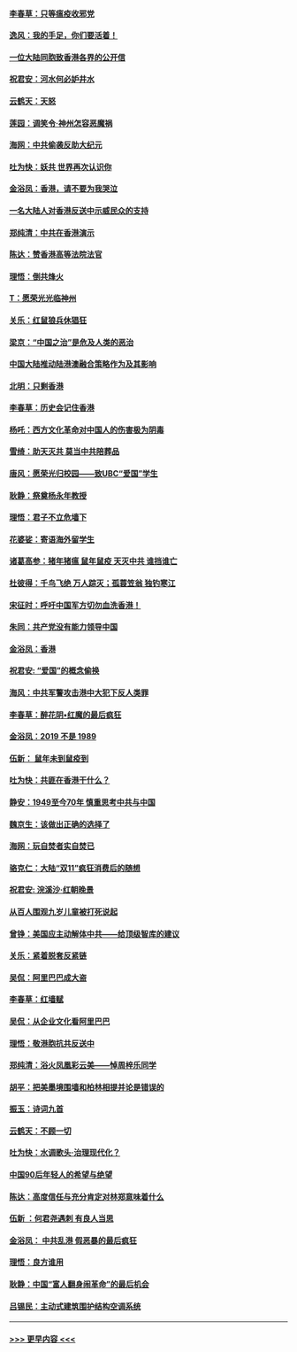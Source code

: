 #### [李春草：只等瘟疫收邪党](../pages/nsc993/n11677308.md?t=11242333) 
#### [逸风：我的手足，你们要活着！](../pages/nsc993/n11676352.md?t=11242333) 
#### [一位大陆同胞致香港各界的公开信](../pages/nsc993/n11675761.md?t=11242333) 
#### [祝君安：河水何必妒井水](../pages/nsc993/n11675746.md?t=11242333) 
#### [云鹤天：天怒](../pages/nsc993/n11675718.md?t=11242333) 
#### [莲园：调笑令‧神州怎容恶魔祸](../pages/nsc993/n11675648.md?t=11242333) 
#### [海网：中共偷袭反助大纪元](../pages/nsc993/n11673515.md?t=11242333) 
#### [吐为快：妖共 世界再次认识你](../pages/nsc993/n11673506.md?t=11242333) 
#### [金浴凤：香港，请不要为我哭泣](../pages/nsc993/n11673248.md?t=11242333) 
#### [一名大陆人对香港反送中示威民众的支持](../pages/nsc993/n11672615.md?t=11242333) 
#### [郑纯清：中共在香港演示](../pages/nsc993/n11670539.md?t=11242333) 
#### [陈达：赞香港高等法院法官](../pages/nsc993/n11669542.md?t=11242333) 
#### [理悟：倒共烽火](../pages/nsc993/n11668844.md?t=11242333) 
#### [T：愿荣光光临神州](../pages/nsc993/n11668421.md?t=11242333) 
#### [关乐：红鼠狼兵休猖狂](../pages/nsc993/n11668378.md?t=11242333) 
#### [梁京：“中国之治”是危及人类的恶治](../pages/nsc993/n11668328.md?t=11242333) 
#### [中国大陆推动陆港澳融合策略作为及其影响](../pages/nsc993/n11668157.md?t=11242333) 
#### [北明：只剩香港](../pages/nsc993/n11668002.md?t=11242333) 
#### [李春草：历史会记住香港](../pages/nsc993/n11667927.md?t=11242333) 
#### [杨吒：西方文化革命对中国人的伤害极为阴毒](../pages/nsc993/n11664521.md?t=11242333) 
#### [雪绮：助天灭共 莫当中共陪葬品](../pages/nsc993/n11662650.md?t=11242333) 
#### [唐风：愿荣光归校园——致UBC“爱国”学生](../pages/nsc993/n11662194.md?t=11242333) 
#### [耿静：祭奠杨永年教授](../pages/nsc993/n11662514.md?t=11242333) 
#### [理悟：君子不立危墙下](../pages/nsc993/n11662172.md?t=11242333) 
#### [花婆娑：寄语海外留学生](../pages/nsc993/n11662121.md?t=11242333) 
#### [诸葛高参：猪年猪瘟 鼠年鼠疫 天灭中共 谁挡谁亡](../pages/nsc993/n11661980.md?t=11242333) 
#### [杜彼得：千鸟飞绝 万人踪灭；孤蓑笠翁 独钓寒江](../pages/nsc993/n11661170.md?t=11242333) 
#### [宋征时：呼吁中国军方切勿血洗香港！](../pages/nsc993/n11415318.md?t=11242333) 
#### [朱同：共产党没有能力领导中国](../pages/nsc993/n11660421.md?t=11242333) 
#### [金浴凤：香港](../pages/nsc993/n11660419.md?t=11242333) 
#### [祝君安: “爱国”的概念偷换](../pages/nsc993/n11659706.md?t=11242333) 
#### [海风：中共军警攻击港中大犯下反人类罪](../pages/nsc993/n11659632.md?t=11242333) 
#### [李春草：醉花阴•红魔的最后疯狂](../pages/nsc993/n11659287.md?t=11242333) 
#### [金浴凤：2019 不是 1989](../pages/nsc993/n11657663.md?t=11242333) 
#### [伍新： 鼠年未到鼠疫到](../pages/nsc993/n11655098.md?t=11242333) 
#### [吐为快：共匪在香港干什么？](../pages/nsc993/n11654891.md?t=11242333) 
#### [静安：1949至今70年 慎重思考中共与中国](../pages/nsc993/n11651244.md?t=11242333) 
#### [魏京生：该做出正确的选择了](../pages/nsc993/n11653084.md?t=11242333) 
#### [海网：玩自焚者实自焚已](../pages/nsc993/n11652423.md?t=11242333) 
#### [骆克仁：大陆“双11”疯狂消费后的随想](../pages/nsc993/n11652305.md?t=11242333) 
#### [祝君安: 浣溪沙·红朝晚景](../pages/nsc993/n11652258.md?t=11242333) 
#### [从百人围观九岁儿童被打死说起](../pages/nsc993/n11651030.md?t=11242333) 
#### [曾铮：美国应主动解体中共——给顶级智库的建议](../pages/nsc993/n11649888.md?t=11242333) 
#### [关乐：紧着脱套反紧链](../pages/nsc993/n11649069.md?t=11242333) 
#### [吴侃：阿里巴巴成大盗](../pages/nsc993/n11645523.md?t=11242333) 
#### [李春草：红墙赋](../pages/nsc993/n11646389.md?t=11242333) 
#### [吴侃：从企业文化看阿里巴巴](../pages/nsc993/n11645476.md?t=11242333) 
#### [理悟：敬港胞抗共反送中](../pages/nsc993/n11645466.md?t=11242333) 
#### [郑纯清：浴火凤凰彩云美——悼周梓乐同学](../pages/nsc993/n11645155.md?t=11242333) 
#### [胡平：把美墨境围墙和柏林相提并论是错误的](../pages/nsc993/n11645134.md?t=11242333) 
#### [振玉：诗词九首](../pages/nsc993/n11644081.md?t=11242333) 
#### [云鹤天：不顾一切](../pages/nsc993/n11643508.md?t=11242333) 
#### [吐为快：水调歌头·治理现代化？](../pages/nsc993/n11643485.md?t=11242333) 
#### [中国90后年轻人的希望与绝望](../pages/nsc993/n11642317.md?t=11242333) 
#### [陈达：高度信任与充分肯定对林郑意味着什么](../pages/nsc993/n11641441.md?t=11242333) 
#### [伍新 ：何君尧遇刺 有良人当思](../pages/nsc993/n11641503.md?t=11242333) 
#### [金浴凤： 中共乱港  假恶暴的最后疯狂](../pages/nsc993/n11641495.md?t=11242333) 
#### [理悟：良方谁用](../pages/nsc993/n11641463.md?t=11242333) 
#### [耿静：中国“富人翻身闹革命”的最后机会](../pages/nsc993/n11640655.md?t=11242333) 
#### [吕锡民：主动式建筑围护结构空调系统](../pages/nsc993/n11640168.md?t=11242333) 

----
#### [ >>> 更早内容 <<< ](../indexes/nsc993-earlier.md)
